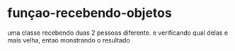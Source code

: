 # funçao-recebendo-objetos

uma classe recebendo duas 2 pessoas diferente.
e verificando qual delas e mais velha, entao monstrando o resultado
